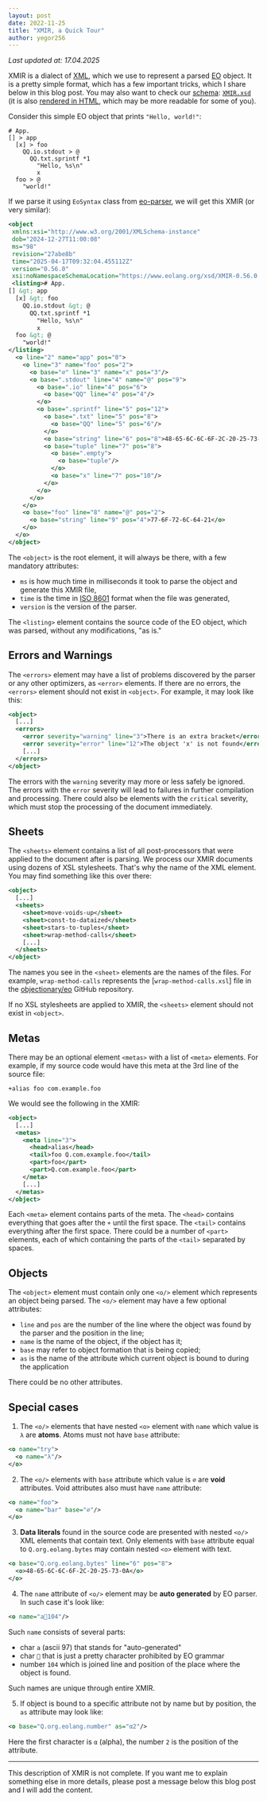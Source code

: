 ```yaml
---
layout: post
date: 2022-11-25
title: "XMIR, a Quick Tour"
author: yegor256
---
```


_Last updated at: 17.04.2025_

XMIR is a dialect of [XML](https://en.wikipedia.org/wiki/XML),
which we use to represent a parsed
[EO](https://www.eolang.org) object. It is a pretty simple format,
which has a few
important tricks, which I share below in this blog post. You may
also want to check our [schema](https://en.wikipedia.org/wiki/XML_schema):
[`XMIR.xsd`][xsd]
(it is also [rendered in HTML](https://www.eolang.org/XMIR.html),
which may be more readable for some of you).

<!--more-->

Consider this simple EO object that prints `"Hello, world!"`:

```
# App.
[] > app
  [x] > foo
    QQ.io.stdout > @
      QQ.txt.sprintf *1
        "Hello, %s\n"
        x
  foo > @
    "world!"
```

If we parse it using `EoSyntax` class from [eo-parser],
we will get this XMIR (or very similar):

```xml
<object 
 xmlns:xsi="http://www.w3.org/2001/XMLSchema-instance"
 dob="2024-12-27T11:00:08" 
 ms="98" 
 revision="27abe8b"
 time="2025-04-17T09:32:04.455112Z" 
 version="0.56.0"
 xsi:noNamespaceSchemaLocation="https://www.eolang.org/xsd/XMIR-0.56.0.xsd">
 <listing># App.
[] &gt; app
  [x] &gt; foo
    QQ.io.stdout &gt; @
      QQ.txt.sprintf *1
        "Hello, %s\n"
        x
  foo &gt; @
    "world!"
</listing>
  <o line="2" name="app" pos="0">
    <o line="3" name="foo" pos="2">
      <o base="∅" line="3" name="x" pos="3"/>
      <o base=".stdout" line="4" name="@" pos="9">
        <o base=".io" line="4" pos="6">
          <o base="QQ" line="4" pos="4"/>
        </o>
        <o base=".sprintf" line="5" pos="12">
          <o base=".txt" line="5" pos="8">
            <o base="QQ" line="5" pos="6"/>
          </o>
          <o base="string" line="6" pos="8">48-65-6C-6C-6F-2C-20-25-73-0A</o>
          <o base="tuple" line="7" pos="8">
            <o base=".empty">
              <o base="tuple"/>
            </o>
            <o base="x" line="7" pos="10"/>
          </o>
        </o>
      </o>
    </o>
    <o base="foo" line="8" name="@" pos="2">
      <o base="string" line="9" pos="4">77-6F-72-6C-64-21</o>
    </o>
  </o>
</object>
```

The `<object>` is the root element, it will always be there, with
a few mandatory attributes:

* `ms` is how much time in milliseconds it took to parse the object
and generate this XMIR file,
* `time` is the time in [ISO 8601] format when the file was generated,
* `version` is the version of the parser.

The `<listing>` element contains the source code of the EO object,
which was parsed, without any modifications, "as is."

## Errors and Warnings

The `<errors>` element may have a list of problems discovered by the
parser or any other optimizers, as `<error>` elements. If there are no
errors, the `<errors>` element should not exist in `<object>`.
For example, it may look like this:

```xml
<object>
  [...]
  <errors>
    <error severity="warning" line="3">There is an extra bracket</error>
    <error severity="error" line="12">The object 'x' is not found</error>
    [...]
  </errors>
</object>
```

The errors with the `warning` severity may more or less safely be ignored. The
errors with the `error` severity will lead to failures in further compilation
and processing. There could also be elements with the `critical` severity,
which must stop the processing of the document immediately.

## Sheets

The `<sheets>` element contains a list of all
post-processors that were applied to the document after is parsing.
We process our XMIR documents using dozens of XSL stylesheets. That's why
the name of the XML element. You may find something like this over there:

```xml
<object>
  [...]
  <sheets>
    <sheet>move-voids-up</sheet>
    <sheet>const-to-dataized</sheet>
    <sheet>stars-to-tuples</sheet>
    <sheet>wrap-method-calls</sheet>
    [...]
  </sheets>
</object>
```

The names you see in the `<sheet>` elements are the names of the files.
For example, `wrap-method-calls` represents the
[`wrap-method-calls.xsl`] file
in the [objectionary/eo](https://github.com/objectionary/eo) GitHub repository.

If no XSL stylesheets are applied to XMIR, the `<sheets>` element should not exist
in `<object>`.

## Metas

There may be an optional element `<metas>` with a list of `<meta>` elements.
For example, if my source code would have this meta at the 3rd
line of the source file:

```
+alias foo com.example.foo
```

We would see the following in the XMIR:

```xml
<object>
  [...]
  <metas>
    <meta line="3">
      <head>alias</head>
      <tail>foo Q.com.example.foo</tail>
      <part>foo</part>
      <part>Q.com.example.foo</part>
    </meta>
    [...]
  </metas>
</object>
```

Each `<meta>` element contains parts of the meta. The `<head>`
contains everything that goes after the `+` until the first space.
The `<tail>` contains everything after the first space. There could
be a number of `<part>` elements, each of which containing the parts
of the `<tail>` separated by spaces.

## Objects

The `<object>` element must contain only one `<o/>` element which represents an 
object being parsed. The `<o/>` element may have a few optional attributes:

* `line` and `pos` are the number of the line where the object
was found by the parser and the position in the line;
* `name` is the name of the object, if the object has it;
* `base` may refer to object formation that is being copied;
* `as` is the name of the attribute which current object is bound to during the
application

There could be no other attributes.

## Special cases

1. The `<o/>` elements that have nested `<o>` element with `name` which 
value is `λ` are **atoms**. Atoms must not have `base` attribute:
```xml
<o name="try">
  <o name="λ"/>
</o>
```

2. The `<o/>` elements with `base` attribute which value is `∅` are **void** attributes.
Void attributes also must have `name` attribute:
```xml
<o name="foo">
  <o name="bar" base="∅"/>
</o>
```

3. **Data literals** found in the source code are presented with nested `<o/>` XML elements
that contain text. Only elements with `base` attribute equal to `Q.org.eolang.bytes` may contain
nested `<o>` element with text.

```xml
<o base="Q.org.eolang.bytes" line="6" pos="8">
  <o>48-65-6C-6C-6F-2C-20-25-73-0A</o>
</o>
```

4. The `name` attribute of `<o/>` element may be **auto generated** by EO parser. 
In such case it's look like:
```xml
<o name="a🌵104"/>
```

Such `name` consists of several parts:
- char `a` (ascii 97) that stands for "auto-generated"
- char `🌵` that is just a pretty character prohibited by EO grammar
- number `104` which is joined line and position of the place where 
the object is found.

Such names are unique through entire XMIR.

5. If object is bound to a specific attribute not by name but by position, the
`as` attribute may look like:
```xml
<o base="Q.org.eolang.number" as="α2"/>
```
Here the first character is `α` (alpha), the number `2` is the position of the 
attribute.

<hr/>

This description of XMIR is not complete. If you want me to explain
something else in more details, please post a message below this blog post
and I will add the content.

[xsd]: https://raw.githubusercontent.com/objectionary/eo/gh-pages/XMIR.xsd
[eo-parser]: https://github.com/objectionary/eo/tree/master/eo-parser
[ISO 8601]: https://en.wikipedia.org/wiki/ISO_8601
[`not-empty-atoms.xsl`]: https://github.com/objectionary/eo/blob/master/eo-parser/src/main/resources/org/eolang/parser/errors/not-empty-atoms.xsl
[`set-locators.xsl`]: https://github.com/objectionary/eo/blob/master/eo-parser/src/main/resources/org/eolang/parser/set-locators.xsl
